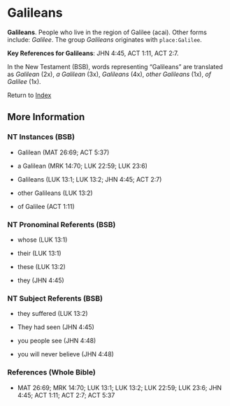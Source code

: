 # Galileans
**Galileans**. 
People who live in the region of Galilee (acai). 
Other forms include: 
*Galilee*. 
The group _Galileans_ originates with `place:Galilee`. 


**Key References for Galileans**: 
JHN 4:45, ACT 1:11, ACT 2:7. 




In the New Testament (BSB), words representing “Galileans” are translated as 
*Galilean* (2x), *a Galilean* (3x), *Galileans* (4x), *other Galileans* (1x), *of Galilee* (1x). 


Return to [Index](00-Index.md)

## More Information

### NT Instances (BSB)

* Galilean (MAT 26:69; ACT 5:37)

* a Galilean (MRK 14:70; LUK 22:59; LUK 23:6)

* Galileans (LUK 13:1; LUK 13:2; JHN 4:45; ACT 2:7)

* other Galileans (LUK 13:2)

* of Galilee (ACT 1:11)



### NT Pronominal Referents (BSB)

* whose (LUK 13:1)

* their (LUK 13:1)

* these (LUK 13:2)

* they (JHN 4:45)



### NT Subject Referents (BSB)

* they suffered (LUK 13:2)

* They had seen (JHN 4:45)

* you people see (JHN 4:48)

* you will never believe (JHN 4:48)



### References (Whole Bible)

* MAT 26:69; MRK 14:70; LUK 13:1; LUK 13:2; LUK 22:59; LUK 23:6; JHN 4:45; ACT 1:11; ACT 2:7; ACT 5:37



